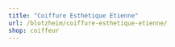 ```yaml
---
title: "Coiffure Esthétique Etienne"
url: /blotzheim/coiffure-esthetique-etienne/
shop: coiffeur
---
```

